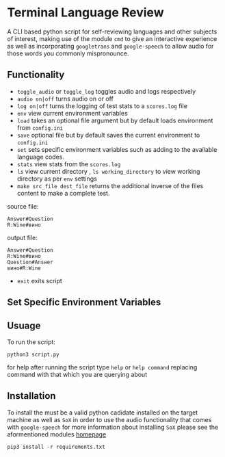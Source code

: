 # Terminal Language Review
A CLI based python script for self-reviewing languages and other subjects of interest, making use of the module `cmd` to give an interactive experience as well as incorporating `googletrans` and `google-speech` to allow audio for those words you commonly mispronounce.

Functionality
-------------
* `toggle_audio` or `toggle_log` toggles audio and logs respectively
* `audio on|off` turns audio on or off
* `log on|off` turns the logging of test stats to a `scores.log` file
* `env` view current environment variables
* `load` takes an optional file argument but by default loads environment from `config.ini`
* `save` optional file but by default saves the current environment to `config.ini`
* `set` sets specific environment variables such as adding to the available language codes.
* `stats` view stats from the `scores.log`
* `ls` view current directory , `ls working_directory` to view working directory as per `env` settings
* `make src_file dest_file` returns the additional inverse of the files content to make a complete test.

source file:
```
Answer#Question
R:Wine#вино
```
output file:
```
Answer#Question
R:Wine#вино
Question#Answer
вино#R:Wine
```    
* `exit` exits script

Set Specific Environment Variables
----------------------------------
Usuage
------

To run the script:
```
python3 script.py
```

for help after running the script type `help` or `help command` replacing command with that which you are querying about

Installation
------------

To install the must be a valid python cadidate installed on the target machine as well as `SoX` in order to use the audio functionality that comes with `google-speech` for more information about installing `SoX` please see the aformentioned modules [homepage](https://pypi.org/project/google-speech/)

```
pip3 install -r requirements.txt
``` 
